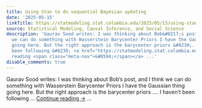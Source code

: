 ```yaml
---
title: Using Stan to do sequential Bayesian updating
date: '2025-05-15'
linkTitle: https://statmodeling.stat.columbia.edu/2025/05/15/using-stan-to-do-sequential-bayesian-updating/
source: Statistical Modeling, Causal Inference, and Social Science
description: 'Gaurav Sood writes: I was thinking about Bob&#8217;s post, and I think
  we can do something with Wasserstein Barycenter Priors I have the Gaussian thing
  going here. But the right approach is the barycenter priors &#8230;. I haven&#8217;t
  been following &#8230; <a href="https://statmodeling.stat.columbia.edu/2025/05/15/using-stan-to-do-sequential-bayesian-updating/">Continue
  reading <span class="meta-nav">&#8594;</span></a> ...'
disable_comments: true
---
```

Gaurav Sood writes: I was thinking about Bob&#8217;s post, and I think we can do something with Wasserstein Barycenter Priors I have the Gaussian thing going here. But the right approach is the barycenter priors &#8230;. I haven&#8217;t been following &#8230; <a href="https://statmodeling.stat.columbia.edu/2025/05/15/using-stan-to-do-sequential-bayesian-updating/">Continue reading <span class="meta-nav">&#8594;</span></a> ...
